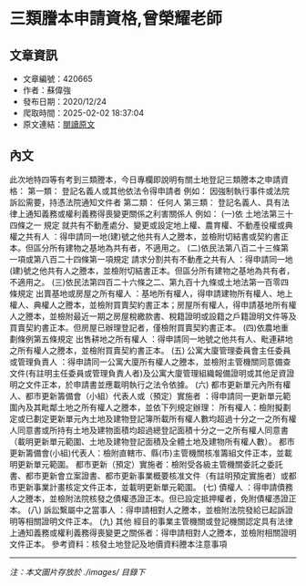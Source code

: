# 三類謄本申請資格,曾榮耀老師

## 文章資訊
- 文章編號：420665
- 作者：蘇偉強
- 發布日期：2020/12/24
- 爬取時間：2025-02-02 18:37:04
- 原文連結：[閱讀原文](https://real-estate.get.com.tw/Columns/detail.aspx?no=420665)

## 內文
此次地特四等有考到三類謄本，今日專欄即說明有關土地登記三類謄本之申請資格：
第一類：
登記名義人或其他依法令得申請者
例如：
因強制執行事件或法院訴訟需要，持憑法院通知文件者
第二類：
任何人
第三類：
登記名義人、具有法律上通知義務或權利義務得喪變更關係之利害關係人
例如：
(一)依
土地法第三十四條之一
規定
就共有不動產處分、變更或設定地上權、農育權、不動產役權或典權之共有人
：得申請同一地(建)號之他共有人之謄本，並檢附切結書或契約書正本。但區分所有建物之基地為共有者，不適用之。
(二)依民法第八百二十三條第一項或第八百二十四條第一項規定
請求分割共有不動產之共有人
：得申請同一地(建)號之他共有人之謄本，並檢附切結書正本。但區分所有建物之基地為共有者，不適用之。
(三)依民法第四百二十六條之二、第九百十九條或土地法第一百零四條規定
出賣基地或房屋之所有權人
：基地所有權人，得申請建物所有權人、地上權人、典權人之謄本，並檢附買賣契約書正本；房屋所有權人，得申請基地所有權人之謄本，並檢附最近一期之房屋稅繳款書、稅籍證明或設籍之戶籍證明文件等及買賣契約書正本。但房屋已辦理登記者，僅檢附買賣契約書正本。
(四)依農地重劃條例第五條規定
出售耕地之所有權人
：得申請同一地號之他共有人、毗連耕地之所有權人之謄本，並檢附買賣契約書正本。
(五)
公寓大廈管理委員會主任委員或管理負責人
：得申請同一公寓大廈所有權人之謄本，並檢附主管機關同意備查文件(有註明主任委員或管理負責人者)及公寓大廈管理組織報備證明或其他足資證明之文件正本，於申請書並應載明執行之法令依據。
(六)
都市更新單元內所有權人、都市更新籌備會（小組）代表人或（預定）實施者
：得申請同一更新單元範圍內及其毗鄰土地之所有權人之謄本，並依下列規定辦理：
所有權人：檢附擬劃定或已劃定更新單元內土地及建物登記簿所載所有權人數均超過十分之一之所有權人同意書或所持有土地及建物面積均超過總登記面積十分之一之所有權人同意書（載明更新單元範圍、土地及建物登記面積及全體土地及建物所有權人數）。
都市更新籌備會(小組)代表人：檢附直轄市、縣(市)主管機關核准籌組文件正本，並載明更新單元範圍。
都市更新（預定）實施者：檢附受各級主管機關委託之委託書、都市更新會立案證書、都市更新事業概要核准文件（有註明預定實施者）或都市更新事業計畫核定文件正本，並載明更新單元範圍。
(七)
債權人
：得申請債務人之謄本，並檢附法院核發之債權憑證正本。但已設定抵押權者，免附債權憑證正本。
(八)
訴訟繫屬中之當事人
：得申請相對人之謄本，並檢附法院發給已起訴證明等相關證明文件正本。
(九)
其他
經目的事業主管機關或登記機關認定具有法律上通知義務或權利義務得喪變更之關係者：得申請相對人之謄本，並檢附相關證明文件正本。
參考資料：核發土地登記及地價資料謄本注意事項

---
*注：本文圖片存放於 ./images/ 目錄下*
